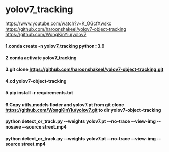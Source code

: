 # yolov7_tracking

https://www.youtube.com/watch?v=K_OGcfXwskc  
https://github.com/haroonshakeel/yolov7-object-tracking  
https://github.com/WongKinYiu/yolov7  


#### 1.conda create -n yolov7_tracking python=3.9
#### 2.conda activate yolov7_tracking
#### 3.git clone https://github.com/haroonshakeel/yolov7-object-tracking.git
#### 4.cd yolov7-object-tracking
#### 5.pip install -r requirements.txt
#### 6.Copy utils,models floder and yolov7.pt from git clone https://github.com/WongKinYiu/yolov7.git to dir yolov7-object-tracking

#### python detect_or_track.py --weights yolov7.pt --no-trace --view-img --nosave --source street.mp4
#### python detect_or_track.py --weights yolov7.pt --no-trace --view-img  --source street.mp4


